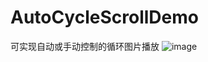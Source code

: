 # AutoCycleScrollDemo
可实现自动或手动控制的循环图片播放
![image](https://github.com/YourAcountName/ProjectName/blob/master/GIFName.gif ) 
